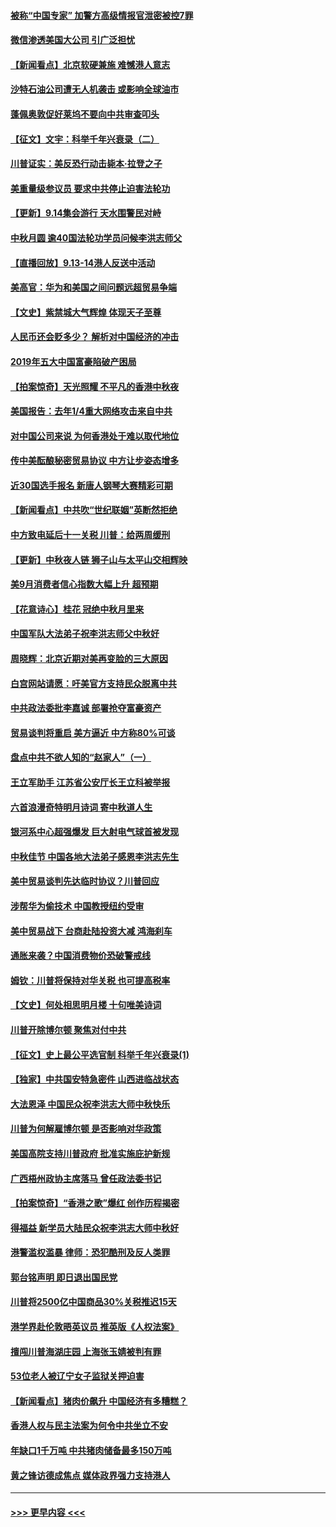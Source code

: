 #### [被称“中国专家” 加警方高级情报官泄密被控7罪](../pages/nf4514/n11521636.md?t=09150222) 
#### [微信渗透美国大公司 引广泛担忧](../pages/nf4514/n11521644.md?t=09150222) 
#### [【新闻看点】北京软硬兼施 难憾港人意志](../pages/nf4514/n11521449.md?t=09150222) 
#### [沙特石油公司遭无人机袭击 或影响全球油市](../pages/nf4514/n11521472.md?t=09150222) 
#### [蓬佩奥敦促好莱坞不要向中共审查叩头](../pages/nf4514/n11521327.md?t=09150222) 
#### [【征文】文宇：科举千年兴衰录（二）](../pages/nf4514/n11234376.md?t=09150222) 
#### [川普证实：美反恐行动击毙本·拉登之子](../pages/nf4514/n11521281.md?t=09150222) 
#### [美重量级参议员 要求中共停止迫害法轮功](../pages/nf4514/n11521196.md?t=09150222) 
#### [【更新】9.14集会游行 天水围警民对峙](../pages/nf4514/n11520606.md?t=09150222) 
#### [中秋月圆 逾40国法轮功学员问候李洪志师父](../pages/nf4514/n11518812.md?t=09150222) 
#### [【直播回放】9.13-14港人反送中活动](../pages/nf4514/n11517259.md?t=09150222) 
#### [美高官：华为和美国之间问题远超贸易争端](../pages/nf4514/n11519906.md?t=09150222) 
#### [【文史】紫禁城大气辉煌 体现天子至尊](../pages/nf4514/n8032195.md?t=09150222) 
#### [人民币还会贬多少？ 解析对中国经济的冲击](../pages/nf4514/n11505371.md?t=09150222) 
#### [2019年五大中国富豪陷破产困局](../pages/nf4514/n11505396.md?t=09150222) 
#### [【拍案惊奇】天光照耀 不平凡的香港中秋夜](../pages/nf4514/n11520365.md?t=09150222) 
#### [美国报告：去年1/4重大网络攻击来自中共](../pages/nf4514/n11520128.md?t=09150222) 
#### [对中国公司来说 为何香港处于难以取代地位](../pages/nf4514/n11520232.md?t=09150222) 
#### [传中美酝酿秘密贸易协议 中方让步姿态增多](../pages/nf4514/n11519948.md?t=09150222) 
#### [近30国选手报名 新唐人钢琴大赛精彩可期](../pages/nf4514/n11515402.md?t=09150222) 
#### [【新闻看点】中共吹“世纪联姻”英断然拒绝](../pages/nf4514/n11519729.md?t=09150222) 
#### [中方致电延后十一关税 川普：给两周缓刑](../pages/nf4514/n11519697.md?t=09150222) 
#### [【更新】中秋夜人链 狮子山与太平山交相辉映](../pages/nf4514/n11517995.md?t=09150222) 
#### [美9月消费者信心指数大幅上升 超预期](../pages/nf4514/n11519503.md?t=09150222) 
#### [【花意诗心】桂花 冠绝中秋月里来](../pages/nf4514/n11514533.md?t=09150222) 
#### [中国军队大法弟子祝李洪志师父中秋好](../pages/nf4514/n11519158.md?t=09150222) 
#### [周晓辉：北京近期对美再变脸的三大原因](../pages/nf4514/n11517537.md?t=09150222) 
#### [白宫网站请愿：吁美官方支持民众脱离中共](../pages/nf4514/n11512429.md?t=09150222) 
#### [中共政法委批李嘉诚 部署抢夺富豪资产](../pages/nf4514/n11519201.md?t=09150222) 
#### [贸易谈判将重启 美方逼近 中方称80%可谈](../pages/nf4514/n11517596.md?t=09150222) 
#### [盘点中共不欲人知的“赵家人”（一）](../pages/nf4514/n11517792.md?t=09150222) 
#### [王立军助手 江苏省公安厅长王立科被举报](../pages/nf4514/n11517714.md?t=09150222) 
#### [六首浪漫奇特明月诗词  寄中秋道人生](../pages/nf4514/n11498423.md?t=09150222) 
#### [银河系中心超强爆发 巨大射电气球首被发现](../pages/nf4514/n11518204.md?t=09150222) 
#### [中秋佳节 中国各地大法弟子感恩李洪志先生](../pages/nf4514/n11516216.md?t=09150222) 
#### [美中贸易谈判先达临时协议？川普回应](../pages/nf4514/n11517746.md?t=09150222) 
#### [涉帮华为偷技术 中国教授纽约受审](../pages/nf4514/n11515699.md?t=09150222) 
#### [美中贸易战下 台商赴陆投资大减 鸿海刹车](../pages/nf4514/n11517265.md?t=09150222) 
#### [通胀来袭？中国消费物价恐破警戒线](../pages/nf4514/n11517388.md?t=09150222) 
#### [姆钦：川普将保持对华关税 也可提高税率](../pages/nf4514/n11517240.md?t=09150222) 
#### [【文史】何处相思明月楼 十句唯美诗词](../pages/nf4514/n11498444.md?t=09150222) 
#### [川普开除博尔顿 聚焦对付中共](../pages/nf4514/n11517208.md?t=09150222) 
#### [【征文】史上最公平选官制 科举千年兴衰录(1)](../pages/nf4514/n11232880.md?t=09150222) 
#### [【独家】中共国安特急密件 山西进临战状态](../pages/nf4514/n11515358.md?t=09150222) 
#### [大法恩泽 中国民众祝李洪志大师中秋快乐](../pages/nf4514/n11514794.md?t=09150222) 
#### [川普为何解雇博尔顿 是否影响对华政策](../pages/nf4514/n11515314.md?t=09150222) 
#### [美国高院支持川普政府 批准实施庇护新规](../pages/nf4514/n11516348.md?t=09150222) 
#### [广西梧州政协主席落马 曾任政法委书记](../pages/nf4514/n11516040.md?t=09150222) 
#### [【拍案惊奇】“香港之歌”爆红 创作历程揭密](../pages/nf4514/n11515488.md?t=09150222) 
#### [得福益 新学员大陆民众祝李洪志大师中秋好](../pages/nf4514/n11515127.md?t=09150222) 
#### [港警滥权滥暴 律师：恐犯酷刑及反人类罪](../pages/nf4514/n11515317.md?t=09150222) 
#### [郭台铭声明 即日退出国民党](../pages/nf4514/n11515595.md?t=09150222) 
#### [川普将2500亿中国商品30%关税推迟15天](../pages/nf4514/n11515516.md?t=09150222) 
#### [港学界赴伦敦晤英议员 推英版《人权法案》](../pages/nf4514/n11514792.md?t=09150222) 
#### [擅闯川普海湖庄园 上海张玉婧被判有罪](../pages/nf4514/n11515046.md?t=09150222) 
#### [53位老人被辽宁女子监狱关押迫害](../pages/nf4514/n11513494.md?t=09150222) 
#### [【新闻看点】猪肉价飙升 中国经济有多糟糕？](../pages/nf4514/n11514694.md?t=09150222) 
#### [香港人权与民主法案为何令中共坐立不安](../pages/nf4514/n11506208.md?t=09150222) 
#### [年缺口1千万吨 中共猪肉储备最多150万吨](../pages/nf4514/n11515103.md?t=09150222) 
#### [黄之锋访德成焦点 媒体政界强力支持港人](../pages/nf4514/n11514923.md?t=09150222) 

----
#### [ >>> 更早内容 <<< ](../indexes/nf4514-earlier.md)
